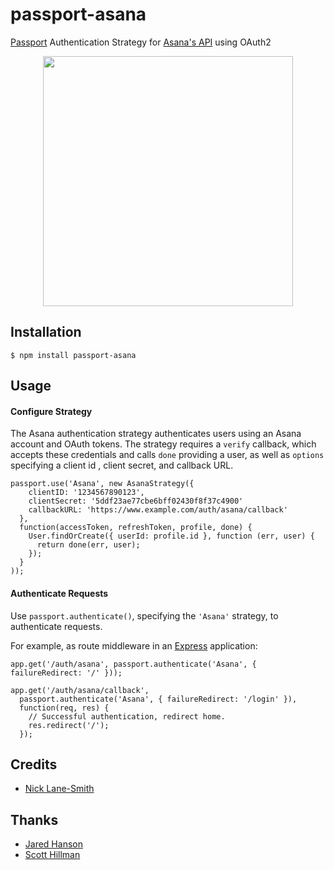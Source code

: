 passport-asana
==============

[Passport](https://github.com/jaredhanson/passport) Authentication Strategy for [Asana's API](http://developer.asana.com/) using OAuth2

<p align='center'>
<img src="https://github.com/nickls/passport-asana/raw/master/examples/login/public/example.png" height="400px" />
</p>


## Installation

    $ npm install passport-asana

## Usage

#### Configure Strategy

The Asana authentication strategy authenticates users using an Asana account and
OAuth tokens.  The strategy requires a `verify` callback, which accepts these
credentials and calls `done` providing a user, as well as `options` specifying a
client id , client secret, and callback URL.

    passport.use('Asana', new AsanaStrategy({
        clientID: '1234567890123',
        clientSecret: '5ddf23ae77cbe6bff02430f8f37c4900'
        callbackURL: 'https://www.example.com/auth/asana/callback'
      },
      function(accessToken, refreshToken, profile, done) {
        User.findOrCreate({ userId: profile.id }, function (err, user) {
          return done(err, user);
        });
      }
    ));

#### Authenticate Requests

Use `passport.authenticate()`, specifying the `'Asana'` strategy, to
authenticate requests.

For example, as route middleware in an [Express](http://expressjs.com/)
application:

    app.get('/auth/asana', passport.authenticate('Asana', { failureRedirect: '/' }));

    app.get('/auth/asana/callback',
      passport.authenticate('Asana', { failureRedirect: '/login' }),
      function(req, res) {
        // Successful authentication, redirect home.
        res.redirect('/');
      });

## Credits
  - [Nick Lane-Smith](https://github.com/nickls)

## Thanks
  - [Jared Hanson](https://github.com/jaredhanson)
  - [Scott Hillman](https://github.com/hillmanov)
